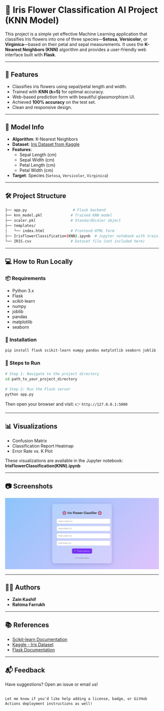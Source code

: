 # 🌸 Iris Flower Classification AI Project (KNN Model)

This project is a simple yet effective Machine Learning application that classifies Iris flowers into one of three species—**Setosa**, **Versicolor**, or **Virginica**—based on their petal and sepal measurements. It uses the **K-Nearest Neighbors (KNN)** algorithm and provides a user-friendly web interface built with **Flask**.

---

## 🚀 Features

- Classifies iris flowers using sepal/petal length and width.
- Trained with **KNN (k=5)** for optimal accuracy.
- Web-based prediction form with beautiful glassmorphism UI.
- Achieved **100% accuracy** on the test set.
- Clean and responsive design.

---

## 🧠 Model Info

- **Algorithm**: K-Nearest Neighbors
- **Dataset**: [Iris Dataset from Kaggle](https://www.kaggle.com/uciml/iris)
- **Features**:
  - Sepal Length (cm)
  - Sepal Width (cm)
  - Petal Length (cm)
  - Petal Width (cm)
- **Target**: Species (`Setosa`, `Versicolor`, `Virginica`)

---

## 🛠️ Project Structure

```bash
├── app.py                     # Flask backend
├── knn_model.pkl             # Trained KNN model
├── scaler.pkl                # StandardScaler object
├── templates/
│   └── index.html            # Frontend HTML form
├── IrisFlowerClassification(KNN).ipynb  # Jupyter notebook with training and visualizations
└── IRIS.csv                  # Dataset file (not included here)
````

---

## 💻 How to Run Locally

### 📦 Requirements

* Python 3.x
* Flask
* scikit-learn
* numpy
* joblib
* pandas
* matplotlib
* seaborn

### 🧪 Installation

```bash
pip install flask scikit-learn numpy pandas matplotlib seaborn joblib
```

### 🏃 Steps to Run

```bash
# Step 1: Navigate to the project directory
cd path_to_your_project_directory

# Step 2: Run the Flask server
python app.py
```

Then open your browser and visit:
👉 `http://127.0.0.1:5000`

---

## 📊 Visualizations

* Confusion Matrix
* Classification Report Heatmap
* Error Rate vs. K Plot

These visualizations are available in the Jupyter notebook:
**IrisFlowerClassification(KNN).ipynb**

---

## 📷 Screenshots

![Iris Classifier Screenshot](Display_Image.png)

---

## 👨‍💻 Authors

* **Zain Kashif**
* **Rahima Farrukh**

---

## 📚 References

* [Scikit-learn Documentation](https://scikit-learn.org/)
* [Kaggle - Iris Dataset](https://www.kaggle.com/uciml/iris)
* [Flask Documentation](https://flask.palletsprojects.com/)

---

## 📬 Feedback

Have suggestions? Open an issue or email us!

```

Let me know if you'd like help adding a license, badge, or GitHub Actions deployment instructions as well!
```
